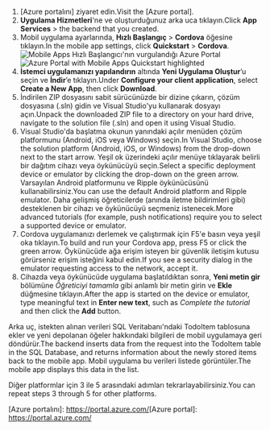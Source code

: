 
1. <span data-ttu-id="5ffa7-101">[Azure portalını] ziyaret edin.</span><span class="sxs-lookup"><span data-stu-id="5ffa7-101">Visit the [Azure portal].</span></span>
2. <span data-ttu-id="5ffa7-102">**Uygulama Hizmetleri**'ne ve oluşturduğunuz arka uca tıklayın.</span><span class="sxs-lookup"><span data-stu-id="5ffa7-102">Click **App Services** > the backend that you created.</span></span>
3. <span data-ttu-id="5ffa7-103">Mobil uygulama ayarlarında, **Hızlı Başlangıç** > **Cordova** öğesine tıklayın.</span><span class="sxs-lookup"><span data-stu-id="5ffa7-103">In the mobile app settings, click **Quickstart** > **Cordova**.</span></span>
<span data-ttu-id="5ffa7-104">![Mobile Apps Hızlı Başlangıcı'nın vurgulandığı Azure Portal][quickstart]</span><span class="sxs-lookup"><span data-stu-id="5ffa7-104">![Azure Portal with Mobile Apps Quickstart highlighted][quickstart]</span></span>
4. <span data-ttu-id="5ffa7-105">**İstemci uygulamanızı yapılandırın** altında **Yeni Uygulama Oluştur**’u seçin ve **İndir**’e tıklayın.</span><span class="sxs-lookup"><span data-stu-id="5ffa7-105">Under **Configure your client application**, select **Create a New App**, then click **Download**.</span></span>
2. <span data-ttu-id="5ffa7-106">İndirilen ZIP dosyasını sabit sürücünüzde bir dizine çıkarın, çözüm dosyasına (.sln) gidin ve Visual Studio'yu kullanarak dosyayı açın.</span><span class="sxs-lookup"><span data-stu-id="5ffa7-106">Unpack the downloaded ZIP file to a directory on your hard drive, navigate to the solution file (.sln) and  open it using Visual Studio.</span></span>
3. <span data-ttu-id="5ffa7-107">Visual Studio'da başlatma okunun yanındaki açılır menüden çözüm platformunu (Android, iOS veya Windows) seçin.</span><span class="sxs-lookup"><span data-stu-id="5ffa7-107">In Visual Studio, choose the solution platform (Android, iOS, or Windows) from the drop-down next to the start arrow.</span></span> <span data-ttu-id="5ffa7-108">Yeşil ok üzerindeki açılır menüye tıklayarak belirli bir dağıtım cihazı veya öykünücüyü seçin.</span><span class="sxs-lookup"><span data-stu-id="5ffa7-108">Select a specific deployment device or emulator by clicking the drop-down on the green arrow.</span></span> <span data-ttu-id="5ffa7-109">Varsayılan Android platformunu ve Ripple öykünücüsünü kullanabilirsiniz.</span><span class="sxs-lookup"><span data-stu-id="5ffa7-109">You can use the default Android platform and Ripple emulator.</span></span> <span data-ttu-id="5ffa7-110">Daha gelişmiş öğreticilerde (anında iletme bildirimleri gibi) desteklenen bir cihazı ve öykünücüyü seçmeniz istenecek.</span><span class="sxs-lookup"><span data-stu-id="5ffa7-110">More advanced tutorials (for example, push notifications) require you to select a supported device or emulator.</span></span>
4. <span data-ttu-id="5ffa7-111">Cordova uygulamanızı derlemek ve çalıştırmak için F5'e basın veya yeşil oka tıklayın.</span><span class="sxs-lookup"><span data-stu-id="5ffa7-111">To build and run your Cordova app, press F5 or click the green arrow.</span></span> <span data-ttu-id="5ffa7-112">Öykünücüde ağa erişim isteyen bir güvenlik iletişim kutusu görürseniz erişim isteğini kabul edin.</span><span class="sxs-lookup"><span data-stu-id="5ffa7-112">If you see a security dialog in the emulator requesting access to the network, accept it.</span></span>
5. <span data-ttu-id="5ffa7-113">Cihazda veya öykünücüde uygulama başlatıldıktan sonra, **Yeni metin gir** bölümüne *Öğreticiyi tamamla* gibi anlamlı bir metin girin ve **Ekle** düğmesine tıklayın.</span><span class="sxs-lookup"><span data-stu-id="5ffa7-113">After the app is started on the device or emulator, type meaningful text in **Enter new text**, such  as *Complete the tutorial* and then click the **Add** button.</span></span>

<span data-ttu-id="5ffa7-114">Arka uç, istekten alınan verileri SQL Veritabanı'ndaki TodoItem tablosuna ekler ve yeni depolanan öğeler hakkındaki bilgileri de mobil uygulamaya geri döndürür.</span><span class="sxs-lookup"><span data-stu-id="5ffa7-114">The backend inserts data from the request into the TodoItem table in the SQL Database, and returns information about the newly stored items back to the mobile app.</span></span> <span data-ttu-id="5ffa7-115">Mobil uygulama bu verileri listede görüntüler.</span><span class="sxs-lookup"><span data-stu-id="5ffa7-115">The mobile app displays this data in the list.</span></span>

<span data-ttu-id="5ffa7-116">Diğer platformlar için 3 ile 5 arasındaki adımları tekrarlayabilirsiniz.</span><span class="sxs-lookup"><span data-stu-id="5ffa7-116">You can repeat steps 3 through 5 for other platforms.</span></span>

<!-- Images. -->
[quickstart]: ./media/app-service-mobile-configure-new-backend/quickstart.png

<!-- URLs -->
<span data-ttu-id="5ffa7-117">[Azure portalını]: https://portal.azure.com/</span><span class="sxs-lookup"><span data-stu-id="5ffa7-117">[Azure portal]: https://portal.azure.com/</span></span>
